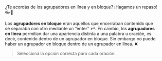 ¿Te acordás de los agrupadores en línea y en bloque?  ¡Hagamos un repaso! :eyeglasses::book:

Los **agrupadores en bloque** eran aquellos que encerraban contenido que se separaba con otro mediante un “enter” :leftwards_arrow_with_hook:. En cambio, los **agrupadores en línea** permitían dar una apariencia distinta a una palabra u oración, es decir, contenido dentro de un agrupador en bloque. Sin embargo no puede haber un agrupador en bloque dentro de un agrupador en línea. :x:
> Seleccioná la opción correcta para cada oración.
